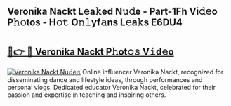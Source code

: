 ## Veronika Nackt L𝚎a𝚔ed N𝚞𝚍e - Part-1Fh Vi𝚍𝚎o P𝚑𝚘tos - H𝚘𝚝 O𝚗𝚕yf𝚊ns L𝚎a𝚔s E6DU4

# <h2><a href="http://kfexvp.oniu.top/?m=Veronika+Nackt">🔗👉 🔴 Veronika Nackt P𝚑ot𝚘𝚜 V𝚒d𝚎o</a></h2>

[![Veronika Nackt Nu𝚍e𝚜](https://i.imgur.com/0qMVB7G.gif)](http://kfexvp.oniu.top/?m=Veronika+Nackt)
Online influencer Veronika Nackt, recognized for disseminating dance and lifestyle ideas, through performances and personal vlogs. Dedicated educator Veronika Nackt, celebrated for their passion and expertise in teaching and inspiring others.  
